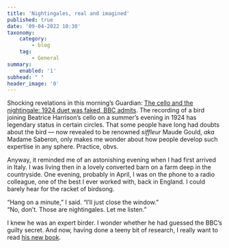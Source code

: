 ```yaml
---
title: 'Nightingales, real and imagined'
published: true
date: '09-04-2022 10:30'
taxonomy:
    category:
        - blog
    tag:
        - General
summary:
    enabled: '1'
subhead: " "
header_image: '0'
---
```


Shocking revelations in this morning’s Guardian: [The cello and the nightingale: 1924 duet was faked, BBC admits](https://www.theguardian.com/media/2022/apr/08/the-cello-and-the-nightingale-1924-duet-was-faked-bbc-admits). The recording of a bird joining Beatrice Harrison’s cello on a summer’s evening in 1924 has legendary status in certain circles. That some people have long had doubts about the bird — now revealed to be renowned _siffleur_ Maude Gould, _aka_ Madame Saberon, only makes me wonder about how people develop such expertise in any sphere. Practice, obvs.

Anyway, it reminded me of an astonishing evening when I had first arrived in Italy. I was living then in a lovely converted barn on a farm deep in the countryside. One evening, probably in April, I was on the phone to a radio colleague, one of the best I ever worked with, back in England. I could barely hear for the racket of birdsong.

“Hang on a minute,” I said. “I’ll just close the window.”  
“No, don’t. Those are nightingales. Let me listen.”

I knew he was an expert birder. I wonder whether he had guessed the BBC’s guilty secret. And now, having done a teeny bit of research, I really want to read [his new book](https://www.theguardian.com/books/2020/mar/15/greenery-journeys-in-springtime-tim-dee-review).